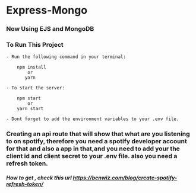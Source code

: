 # Express-Mongo
    
### Now Using EJS and MongoDB

### To Run This Project
    - Run the following command in your terminal:

        npm install
            or
           yarn 

    - To start the server:

        npm start
            or
        yarn start

    - Dont forget to add the environment variables to your .env file.

### Creating an api route that will show that what are you listening to on spotify, therefore you need a spotify developer account for that and also a app in that,and you need to add your the client id and client secret to your .env file. also you need a refresh token.

##### How to get , check this url https://benwiz.com/blog/create-spotify-refresh-token/

    